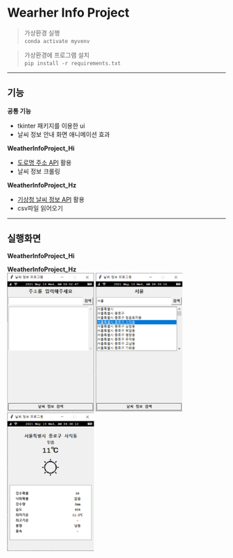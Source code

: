 # Wearher Info Project
>가상환경 실행<br>
`conda activate myvenv`

>가상환경에 프로그램 설치<br>
`pip install -r requirements.txt `

---

## <b>기능</b>
<b>공통 기능</b>
- tkinter 패키지를 이용한 ui
- 날씨 정보 안내 화면 애니메이션 효과

<b>WeatherInfoProject_Hi</b>
- [도로명 주소 API](https://www.juso.go.kr/addrlink/devAddrLinkRequestGuide.do?menu=roadApi) 활용
- 날씨 정보 크롤링 

<b>WeatherInfoProject_Hz</b>
- [기상청 날씨 정보 API](https://www.weather.go.kr/weather/lifenindustry/sevice_rss.jsp) 활용<br>
- csv파일 읽어오기 <br>

---

## <b>실행화면</b>
<b>WeatherInfoProject_Hi</b>

<b> WeatherInfoProject_Hz</b> <Br>
<img src = "./readmeImages/Hz_main.png" width ="200" /> <img src = "./readmeImages/Hz_location.png" width ="200" /> <img src = "./readmeImages/Hz_weather.png" width ="200" />
